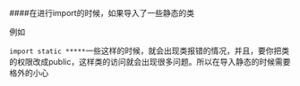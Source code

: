 ####在进行import的时候，如果导入了一些静态的类

例如

`import static *****`一些这样的时候，就会出现类报错的情况，并且，要你把类的权限改成public，这样类的访问就会出现很多问题。所以在导入静态的时候需要格外的小心